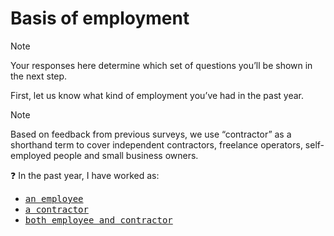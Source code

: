 # Basis of employment

> [!NOTE] 
> Your responses here determine which set of questions you’ll be shown in the next step.

First, let us know what kind of employment you’ve had in the past year.

> [!NOTE] 
> Based on feedback from previous surveys, we use “contractor” as a shorthand term to cover independent contractors, freelance operators, self-employed people and small business owners.

:question: In the past year, I have worked as:
- <kbd>[an employee](2_1_status_employee.md)</kbd>
- <kbd>[a contractor](2_2_status_contractor.md)</kbd>
- <kbd>[both employee and contractor](./2_3_status_employee-contractor.md)</kbd> 